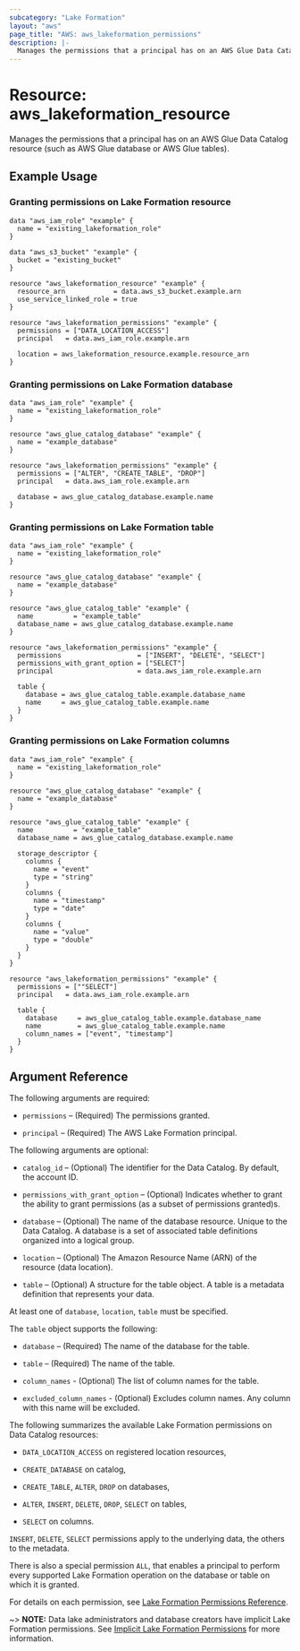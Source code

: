 ```yaml
---
subcategory: "Lake Formation"
layout: "aws"
page_title: "AWS: aws_lakeformation_permissions"
description: |-
  Manages the permissions that a principal has on an AWS Glue Data Catalog resource (such as AWS Glue database or AWS Glue tables)
---
```


# Resource: aws_lakeformation_resource

Manages the permissions that a principal has on an AWS Glue Data Catalog resource (such as AWS Glue database or AWS Glue tables).

## Example Usage

### Granting permissions on Lake Formation resource

```hcl
data "aws_iam_role" "example" {
  name = "existing_lakeformation_role"
}

data "aws_s3_bucket" "example" {
  bucket = "existing_bucket"
}

resource "aws_lakeformation_resource" "example" {
  resource_arn            = data.aws_s3_bucket.example.arn
  use_service_linked_role = true
}

resource "aws_lakeformation_permissions" "example" {
  permissions = ["DATA_LOCATION_ACCESS"]
  principal   = data.aws_iam_role.example.arn

  location = aws_lakeformation_resource.example.resource_arn
}
```

### Granting permissions on Lake Formation database

```hcl
data "aws_iam_role" "example" {
  name = "existing_lakeformation_role"
}

resource "aws_glue_catalog_database" "example" {
  name = "example_database"
}

resource "aws_lakeformation_permissions" "example" {
  permissions = ["ALTER", "CREATE_TABLE", "DROP"]
  principal   = data.aws_iam_role.example.arn

  database = aws_glue_catalog_database.example.name
}
```

### Granting permissions on Lake Formation table

```hcl
data "aws_iam_role" "example" {
  name = "existing_lakeformation_role"
}

resource "aws_glue_catalog_database" "example" {
  name = "example_database"
}

resource "aws_glue_catalog_table" "example" {
  name          = "example_table"
  database_name = aws_glue_catalog_database.example.name
}

resource "aws_lakeformation_permissions" "example" {
  permissions                   = ["INSERT", "DELETE", "SELECT"]
  permissions_with_grant_option = ["SELECT"]
  principal                     = data.aws_iam_role.example.arn

  table {
    database = aws_glue_catalog_table.example.database_name
    name     = aws_glue_catalog_table.example.name
  }
}
```

### Granting permissions on Lake Formation columns

```hcl
data "aws_iam_role" "example" {
  name = "existing_lakeformation_role"
}

resource "aws_glue_catalog_database" "example" {
  name = "example_database"
}

resource "aws_glue_catalog_table" "example" {
  name          = "example_table"
  database_name = aws_glue_catalog_database.example.name

  storage_descriptor {
    columns {
      name = "event"
      type = "string"
    }
    columns {
      name = "timestamp"
      type = "date"
    }
    columns {
      name = "value"
      type = "double"
    }
  }
}

resource "aws_lakeformation_permissions" "example" {
  permissions = [""SELECT"]
  principal   = data.aws_iam_role.example.arn

  table {
    database     = aws_glue_catalog_table.example.database_name
    name         = aws_glue_catalog_table.example.name
    column_names = ["event", "timestamp"]
  }
}
```

## Argument Reference

The following arguments are required:

* `permissions` – (Required) The permissions granted.

* `principal` – (Required) The AWS Lake Formation principal.

The following arguments are optional:

* `catalog_id` – (Optional) The identifier for the Data Catalog. By default, the account ID.

* `permissions_with_grant_option` – (Optional) Indicates whether to grant the ability to grant permissions (as a subset of permissions granted)s.

* `database` – (Optional) The name of the database resource. Unique to the Data Catalog. A database is a set of associated table definitions organized into a logical group.

* `location` – (Optional) The Amazon Resource Name (ARN) of the resource (data location).

* `table` – (Optional) A structure for the table object. A table is a metadata definition that represents your data.

At least one of `database`, `location`, `table` must be specified.

The `table` object supports the following:

* `database` – (Required) The name of the database for the table.

* `table` – (Required) The name of the table.

* `column_names` - (Optional) The list of column names for the table.

* `excluded_column_names` - (Optional) Excludes column names. Any column with this name will be excluded.

The following summarizes the available Lake Formation permissions on Data Catalog resources:

* `DATA_LOCATION_ACCESS` on registered location resources,

* `CREATE_DATABASE` on catalog,

* `CREATE_TABLE`, `ALTER`, `DROP` on databases,

* `ALTER`, `INSERT`, `DELETE`, `DROP`, `SELECT` on tables,

* `SELECT` on columns.

`INSERT`, `DELETE`, `SELECT` permissions apply to the underlying data, the others to the metadata.

There is also a special permission `ALL`, that enables a principal to perform every supported Lake Formation operation on the database or table on which it is granted.

For details on each permission, see [Lake Formation Permissions Reference](https://docs.aws.amazon.com/lake-formation/latest/dg/lf-permissions-reference.html).

~> **NOTE:** Data lake administrators and database creators have implicit Lake Formation permissions. See [Implicit Lake Formation Permissions](https://docs.aws.amazon.com/lake-formation/latest/dg/implicit-permissions.html) for more information.


